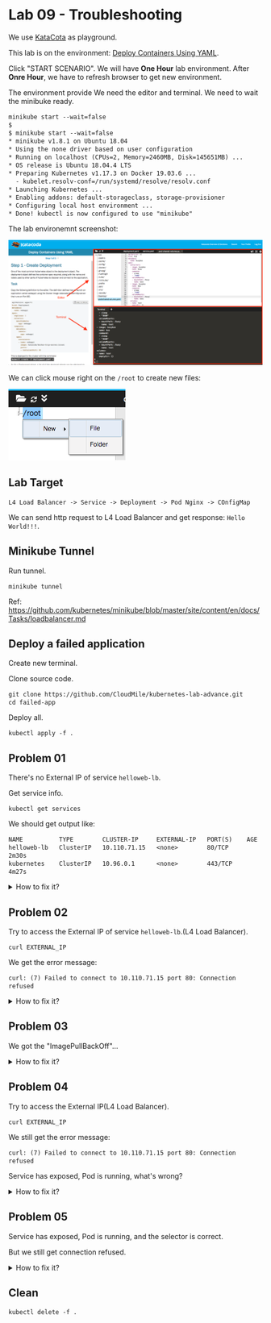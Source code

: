 # Lab 09 - Troubleshooting

We use [KataCota](https://www.katacoda.com/) as playground.

This lab is on the environment: [Deploy Containers Using YAML](https://www.katacoda.com/courses/kubernetes/creating-kubernetes-yaml-definitions).

Click "START SCENARIO". We will have __One Hour__ lab environment. After __Onre Hour__, we have to refresh browser to get new environment.

The environment provide We need the editor and terminal. We need to wait the minibuke ready.

```
minikube start --wait=false
$
$ minikube start --wait=false
* minikube v1.8.1 on Ubuntu 18.04
* Using the none driver based on user configuration
* Running on localhost (CPUs=2, Memory=2460MB, Disk=145651MB) ...
* OS release is Ubuntu 18.04.4 LTS
* Preparing Kubernetes v1.17.3 on Docker 19.03.6 ...
  - kubelet.resolv-conf=/run/systemd/resolve/resolv.conf
* Launching Kubernetes ...
* Enabling addons: default-storageclass, storage-provisioner
* Configuring local host environment ...
* Done! kubectl is now configured to use "minikube"
```

The lab environemnt screenshot:

![](katacoda/01.png)


We can click mouse right on the `/root` to create new files:

![](katacoda/02.png)

## Lab Target

```
L4 Load Balancer -> Service -> Deployment -> Pod Nginx -> COnfigMap
```

We can send http request to L4 Load Balancer and get response: `Hello World!!!`.

## Minikube Tunnel

Run tunnel.

```
minikube tunnel
```

Ref: https://github.com/kubernetes/minikube/blob/master/site/content/en/docs/Tasks/loadbalancer.md

## Deploy a failed application

Create new terminal.

Clone source code.

```
git clone https://github.com/CloudMile/kubernetes-lab-advance.git
cd failed-app
```

Deploy all.

```
kubectl apply -f .
```

## Problem 01

There's no External IP of service `helloweb-lb`.

Get service info.

```
kubectl get services
```

We should get output like:

```
NAME          TYPE        CLUSTER-IP     EXTERNAL-IP   PORT(S)    AGE
helloweb-lb   ClusterIP   10.110.71.15   <none>        80/TCP     2m30s
kubernetes    ClusterIP   10.96.0.1      <none>        443/TCP    4m27s
```

<details>
  <summary>How to fix it?</summary>

Edit `service.yaml`, add `type: LoadBalancer`.

```
apiVersion: v1
kind: Service
metadata:
  name: helloweb-lb
spec:
  selector:
    app: notfound
  ports:
  - port: 80
    targetPort: 8080
    protocol: TCP
  type: LoadBalancer
```

Update service.

```
kubectl apply -f service.yaml
```

Get External IP of service `helloweb-lb`.

```
kubectl get services
```

We should get output like:

```
NAME          TYPE           CLUSTER-IP     EXTERNAL-IP    PORT(S)          AGE
helloweb-lb   LoadBalancer   10.110.71.15   10.110.71.15   80:32064/TCP     25m
kubernetes    ClusterIP      10.96.0.1      <none>         443/TCP          27m
```

We get the External IP of service `helloweb-lb`: `10.110.71.15`.

</details>

## Problem 02

Try to access the External IP of service `helloweb-lb`.(L4 Load Balancer).

```
curl EXTERNAL_IP
```

We get the error message:

```
curl: (7) Failed to connect to 10.110.71.15 port 80: Connection refused
```

<details>
  <summary>How to fix it?</summary>

Check the Pod is runiing.

```
kubectl get pod
```

We get below:

```
NAME                     READY   STATUS              RESTARTS   AGE
nginx-6cbc899cd6-28xs5   0/1     ContainerCreating   0          28m
```

Check the pod events:

```
kubectl describe pod nginx-6cbc899cd6-28xs5
```

We get the evernts:

```
...

Events:
  Type     Reason       Age                From               Message
  ----     ------       ----               ----               -------
  Normal   Scheduled    90s                default-scheduler  Successfully assigned default/nginx-6cbc899cd6-28xs5 to minikube
  Warning  FailedMount  26s (x8 over 90s)  kubelet, minikube  MountVolume.SetUp failed for volume "nginx-html" : configmap "nginx-html-notfound" not found
```

It seems the pod mount volume fail.

Edit `app.yaml`, fixed the ConfigMap name form `nginx-html-notfound` to `nginx-html`.

```
apiVersion: apps/v1
kind: Deployment
metadata:
  labels:
    app: nginx
  name: nginx
spec:
  replicas: 1
  selector:
    matchLabels:
      app: nginx
  template:
    metadata:
      labels:
        app: nginx
    spec:
      containers:
      - image: nginx:notfound
        name: nginx
        volumeMounts:
          - mountPath: /usr/share/nginx/html
            name: nginx-html
      volumes:
      - name: nginx-html
        configMap:
          name: nginx-html
```

Update deployment.

```
kubectl apply -f app.yaml
```

Check the pod status:

```
kubectl get pod
```

We get the below:

```
NAME                     READY   STATUS              RESTARTS   AGE
nginx-6cbc899cd6-28xs5   0/1     ContainerCreating   0          4m47s
nginx-8bd88c84d-vg2b9    0/1     ImagePullBackOff    0          35s
```

There's "ImagePullBackOff"...

</details>

## Problem 03

We got the "ImagePullBackOff"...

<details>
  <summary>How to fix it?</summary>

"ImagePullBackOff" means kubernetes can not pull the container image.

Edit `app.yaml`, fixed the image name form `nginx:notfound` to `nginx`.

```
apiVersion: apps/v1
kind: Deployment
metadata:
  labels:
    app: nginx
  name: nginx
spec:
  replicas: 1
  selector:
    matchLabels:
      app: nginx
  template:
    metadata:
      labels:
        app: nginx
    spec:
      containers:
      - image: nginx
        name: nginx
        volumeMounts:
          - mountPath: /usr/share/nginx/html
            name: nginx-html
      volumes:
      - name: nginx-html
        configMap:
          name: nginx-html
```

Update deployment.

```
kubectl apply -f app.yaml
```

Check the pod status:

```
kubectl get pod
```

We get below, looks good:

```
NAME                    READY   STATUS    RESTARTS   AGE
nginx-bf84b5877-m6xpr   1/1     Running   0          21s
```

</details>

## Problem 04

Try to access the External IP(L4 Load Balancer).

```
curl EXTERNAL_IP
```

We still get the error message:

```
curl: (7) Failed to connect to 10.110.71.15 port 80: Connection refused
```

Service has exposed, Pod is running, what's wrong?

<details>
  <summary>How to fix it?</summary>

Check the service endpoints:

```
kubectl describe service helloweb-lb
```

We get below:

```
Name:                     helloweb-lb
Namespace:                default
Labels:                   <none>
Annotations:              kubectl.kubernetes.io/last-applied-configuration:
                            {"apiVersion":"v1","kind":"Service","metadata":{"annotations":{},"name":"helloweb-lb","namespace":"default"},"
spec":{"ports":[{"port":80,"...
Selector:                 app=notfound
Type:                     LoadBalancer
IP:                       10.108.145.110
LoadBalancer Ingress:     10.108.145.110
Port:                     <unset>  80/TCP
TargetPort:               8080/TCP
NodePort:                 <unset>  31234/TCP
Endpoints:                <none>
Session Affinity:         None
External Traffic Policy:  Cluster
Events:                   <none>
```

The Endpoints is `<none>`. It means the server can not select pods as backend.

Edit `service.yaml`, change the selector `app: notfound` to `app: nginx`.

```
apiVersion: v1
kind: Service
metadata:
  name: helloweb-lb
spec:
  selector:
    app: nginx
  ports:
  - port: 80
    targetPort: 8080
    protocol: TCP
  type: LoadBalancer
```

Update service.

```
kubectl apply -f service.yaml
```

Check the service endpoints:

```
kubectl describe service helloweb-lb
```

We get below:

```
Name:                     helloweb-lb
Namespace:                defaultLabels:                   <none>
Annotations:              kubectl.kubernetes.io/last-applied-configuration:                            {"apiVersion":"v1","kind":"Service","metadata":{"annotations":{},"name":"helloweb-lb","namespace":"default"},"
spec":{"ports":[{"port":80,"...
Selector:                 app=nginx
Type:                     LoadBalancer
IP:                       10.108.145.110
LoadBalancer Ingress:     10.108.145.110
Port:                     <unset>  80/TCP
TargetPort:               8080/TCP
NodePort:                 <unset>  31234/TCP
Endpoints:                172.18.0.5:8080
Session Affinity:         None
External Traffic Policy:  Cluster
Events:                   <none>
```

Try to access the External IP(L4 Load Balancer).

```
curl EXTERNAL_IP
```

We still get the error message:

```
curl: (7) Failed to connect to 10.110.71.15 port 80: Connection refused
```

</details>

## Problem 05

Service has exposed, Pod is running, and the selector is correct.

But we still get connection refused.

<details>
  <summary>How to fix it?</summary>

Service is mapping expose port and container port.

The nginx container is listening on `80` port.

Edit `deployment.yaml`, change `targetPort: 8080` to `targetPort: 80`.

```
apiVersion: v1
kind: Service
metadata:
  name: helloweb-lb
spec:
  selector:
    app: nginx
  ports:
  - port: 80
    targetPort: 80
    protocol: TCP
  type: LoadBalancer
```

Update service.

```
kubectl apply -f service.yaml
```

Try to access the External IP(L4 Load Balancer).

```
curl EXTERNAL_IP
```

We get `Hello World!!!`, congratulation!

</details>

## Clean

```
kubectl delete -f .
```
